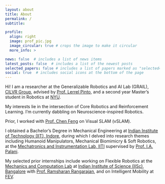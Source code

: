 ```yaml
---
layout: about
title: About
permalink: /
subtitle: 

profile:
  align: right
  image: prof_pic.jpg
  image_circular: true # crops the image to make it circular
  more_info: >

news: false  # includes a list of news items
latest_posts: false  # includes a list of the newest posts
selected_papers: false # includes a list of papers marked as "selected={true}"
social: true  # includes social icons at the bottom of the page
---
```


Hi! I am a researcher at the Generalizable Robotics and AI Lab (GRAIL), [CILVR Group](https://wp.nyu.edu/cilvr/), advised by [Prof. Lerrel Pinto](https://www.lerrelpinto.com/), and a second year Master’s student in Robotics at [NYU](https://engineering.nyu.edu/academics/robotics).

My interests lie in the intersection of Core Robotics and Reinforcement Learning. I’m currently dabbling on Neuroscience-inspired Robotics.

Prior, I worked with [Prof. Chen Feng](https://engineering.nyu.edu/faculty/chen-feng) on Visual SLAM (vSLAM).

I obtained a Bachelor’s Degree in Mechanical Engineering at [Indian Institute of Technology (IIT), Indore](https://www.iiti.ac.in/), during which I delved into research themes including Humanoid Manipulators, Mechanical Biomimicry & Soft Robotics, at the [Mechatronics and Instrumentation Lab, IITI](https://iiti.ac.in/people/~palaniia/) supervised by [Prof. I.A. Palani](http://people.iiti.ac.in/~meiiti/index.php/dr-i-a-palani/).

My selected prior internships include working on Flexible Robotics at the [Mechanics and Computation Lab](https://mecheng.iisc.ac.in/~rram/research/) at [Indian Institute of Science (IISc), Bangalore](https://iisc.ac.in/) with [Prof. Ramsharan Rangarajan](https://mecheng.iisc.ac.in/people/ramsharan-rangarajan/), and on Intelligent Mobility at [FEV](https://fev.io/).